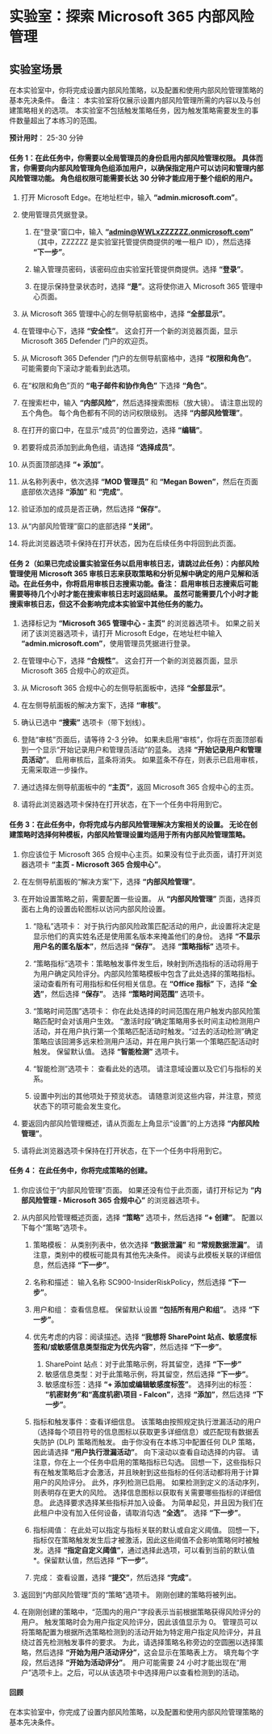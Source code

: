 ﻿---
lab:
    title: '探索 Microsoft 365 内部风险管理'
    module: '模块 4 第 3 课：描述 Microsoft 合规性解决方案的功能：描述 Microsoft 365 中的内部风险功能'
---


# 实验室：探索 Microsoft 365 内部风险管理

## 实验室场景
在本实验室中，你将完成设置内部风险策略，以及配置和使用内部风险管理策略的基本先决条件。  备注：  本实验室将仅展示设置内部风险管理所需的内容以及与创建策略相关的选项。  本实验室不包括触发策略任务，因为触发策略需要发生的事件数量超出了本练习的范围。


**预计用时**： 25-30 分钟

#### 任务 1：在此任务中，你需要以全局管理员的身份启用内部风险管理权限。  具体而言，你需要向内部风险管理角色组添加用户，以确保指定用户可以访问和管理内部风险管理功能。  角色组权限可能需要长达 30 分钟才能应用于整个组织的用户。 

1. 打开 Microsoft Edge。在地址栏中，输入 **“admin.microsoft.com”**。

1. 使用管理员凭据登录。
    1. 在“登录”窗口中，输入 **“admin@WWLxZZZZZZ.onmicrosoft.com”** （其中，ZZZZZZ 是实验室托管提供商提供的唯一租户 ID），然后选择 **“下一步”**。
    
    1. 输入管理员密码，该密码应由实验室托管提供商提供。选择 **“登录”**。
    1. 在提示保持登录状态时，选择 **“是”**。这将使你进入 Microsoft 365 管理中心页面。

1. 从 Microsoft 365 管理中心的左侧导航窗格中，选择 **“全部显示”**。

1. 在管理中心下，选择 **“安全性”**。 这会打开一个新的浏览器页面，显示 Microsoft 365 Defender 门户的欢迎页。  

1. 从 Microsoft 365 Defender 门户的左侧导航窗格中，选择 **“权限和角色”**。 可能需要向下滚动才能看到此选项。

1. 在“权限和角色”页的 **“电子邮件和协作角色”** 下选择 **“角色”**。

1. 在搜索栏中，输入 **“内部风险”**，然后选择搜索图标（放大镜）。  请注意出现的五个角色。  每个角色都有不同的访问权限级别。  选择 **“内部风险管理”**。 

1. 在打开的窗口中，在显示“成员”的位置旁边，选择 **“编辑”**。

1. 若要将成员添加到此角色组，请选择 **“选择成员”**。

1. 从页面顶部选择 **“+ 添加”**。

1. 从名称列表中，依次选择 **“MOD 管理员”** 和 **“Megan Bowen”**，然后在页面底部依次选择 **“添加”** 和 **“完成”**。

1. 验证添加的成员是否正确，然后选择 **“保存”**。

1. 从“内部风险管理”窗口的底部选择 **“关闭”**。

1. 将此浏览器选项卡保持在打开状态，因为在后续任务中将回到此页面。


#### 任务 2（如果已完成设置实验室任务以启用审核日志，请跳过此任务）：内部风险管理使用 Microsoft 365 审核日志来获取策略和分析见解中确定的用户见解和活动。在此任务中，你将启用审核日志搜索功能。备注：  启用审核日志搜索后可能需要等待几个小时才能在搜索审核日志时返回结果。  虽然可能需要几个小时才能搜索审核日志，但这不会影响完成本实验室中其他任务的能力。

1. 选择标记为 **“Microsoft 365 管理中心 - 主页”** 的浏览器选项卡。 如果之前关闭了该浏览器选项卡，请打开 Microsoft Edge，在地址栏中输入 **“admin.microsoft.com”**，使用管理员凭据进行登录。

1. 在管理中心下，选择 **“合规性”**。 这会打开一个新的浏览器页面，显示 Microsoft 365 合规中心的欢迎页。  

1. 从 Microsoft 365 合规中心的左侧导航面板中，选择 **“全部显示”**。

1. 在左侧导航面板的解决方案下，选择 **“审核”**。

1. 确认已选中 **“搜索”** 选项卡（带下划线）。

1. 登陆“审核”页面后，请等待 2-3 分钟。  如果未启用“审核”，你将在页面顶部看到一个显示“开始记录用户和管理员活动”的蓝条。 选择 **“开始记录用户和管理员活动”**。 启用审核后，蓝条将消失。  如果蓝条不存在，则表示已启用审核，无需采取进一步操作。

1. 通过选择左侧导航面板中的 **“主页”**，返回 Microsoft 365 合规中心的主页。

1. 请将此浏览器选项卡保持在打开状态，在下一个任务中将用到它。

#### 任务 3：在此任务中，你将完成与内部风险管理解决方案相关的设置。  无论在创建策略时选择何种模板，内部风险管理设置均适用于所有内部风险管理策略。 

1. 你应该位于 Microsoft 365 合规中心主页。如果没有位于此页面，请打开浏览器选项卡 **“主页 - Microsoft 365 合规中心”**。

1. 在左侧导航面板的“解决方案”下，选择 **“内部风险管理”**。

1. 在开始设置策略之前，需要配置一些设置。  从 **“内部风险管理”** 页面，选择页面右上角的设置齿轮图标以访问内部风险设置。  
    1. “隐私”选项卡：  对于执行内部风险政策匹配活动的用户，此设置将决定是显示他们的真实姓名还是使用匿名版本来掩盖他们的身份。  选择 **“不显示用户名的匿名版本”**，然后选择 **“保存”**。 选择 **“策略指标”** 选项卡。
    
    1. “策略指标”选项卡：策略触发事件发生后，映射到所选指标的活动将用于为用户确定风险评分。内部风险策略模板中包含了此处选择的策略指标。  滚动查看所有可用指标和任何相关信息。在 **“Office 指标”** 下，选择 **“全选”**，然后选择 **“保存”**。 选择 **“策略时间范围”** 选项卡。
    1. “策略时间范围”选项卡：  你在此处选择的时间范围在用户触发内部风险策略匹配时会对该用户生效。   “激活时段”确定策略用多长时间主动检测用户活动，并在用户执行第一个策略匹配活动时触发。“过去的活动检测”确定策略应该回溯多远来检测用户活动，并在用户执行第一个策略匹配活动时触发。 保留默认值。 选择 **“智能检测”** 选项卡。
    1. “智能检测”选项卡：  查看此处的选项。  请注意域设置以及它们与指标的关系。
    1. 设置中列出的其他项处于预览状态。  请随意浏览这些内容，并注意，预览状态下的项可能会发生变化。

1. 要返回内部风险管理概述，请从页面左上角显示“设置”的上方选择 **“内部风险管理”**。

1. 请将此浏览器选项卡保持在打开状态，在下一个任务中将用到它。

#### 任务 4：  在此任务中，你将完成策略的创建。

1. 你应该位于“内部风险管理”页面。  如果还没有位于此页面，请打开标记为 **“内部风险管理 - Microsoft 365 合规中心”** 的浏览器选项卡。

1. 从内部风险管理概述页面，选择 **“策略”** 选项卡，然后选择 **“+ 创建”**。  配置以下每个“策略”选项卡。

    1. 策略模板：  从类别列表中，依次选择 **“数据泄漏”** 和 **“常规数据泄漏”**。 请注意，类别中的模板可能具有其他先决条件。  阅读与此模板关联的详细信息，然后选择 **“下一步”**。
    
    1. 名称和描述：  输入名称 SC900-InsiderRiskPolicy，然后选择 **“下一步”**。
    1. 用户和组：  查看信息框。  保留默认设置 **“包括所有用户和组”**。 选择 **“下一步”**。
    1. 优先考虑的内容：阅读描述。选择 **“我想将 SharePoint 站点、敏感度标签和/或敏感信息类型指定为优先内容”**，然后选择 **“下一步”**。
        1. SharePoint 站点：对于此策略示例，将其留空，选择 **“下一步”**
        1. 敏感信息类型：对于此策略示例，将其留空，然后选择 **“下一步”**。 
        1. 敏感度标签：选择 **“+ 添加或编辑敏感度标签”**。  选择列出的标签：  **“机密财务”和“高度机密\项目 - Falcon”**，选择 **“添加”**，然后选择 **“下一步”**。
    1. 指标和触发事件：查看详细信息。  该策略由按照规定执行泄漏活动的用户（选择每个项目符号的信息图标以获取更多详细信息）或匹配现有数据丢失防护 (DLP) 策略而触发。  由于你没有在本练习中配置任何 DLP 策略，因此请选择 **“用户执行泄漏活动”**。  向下滚动以查看自动选择的内容。  请注意，你在上一个任务中启用的策略指标已勾选。   回想一下，这些指标只有在触发策略后才会激活，并且映射到这些指标的任何活动都将用于计算用户的风险评分。  此外，序列检测已启用。  如果检测到定义的活动序列，则表明存在更大的风险。  选择信息图标以获取有关需要哪些指标的详细信息。  此选择要求选择某些指标并加入设备。  为简单起见，并且因为我们在此租户中没有加入任何设备，请取消勾选 **“全选”**。  选择 **“下一步”**。
    1. 指标阈值：  在此处可以指定与指标关联的默认或自定义阈值。  回想一下，指标仅在策略触发发生后才被激活，因此这些阈值不会影响策略何时被触发。选择 **“指定自定义阈值”**，通过选择此选项，可以看到当前的默认值*。保留默认值，然后选择 **“下一步”**。  
    1. 完成：  查看设置，选择 **“提交”**，然后选择 **“完成”**。

1. 返回到“内部风险管理”页的“策略”选项卡。  刚刚创建的策略将被列出。  

1. 在刚刚创建的策略中，“范围内的用户”字段表示当前根据策略获得风险评分的用户。  触发策略时会为用户指定风险评分，因此该值显示为 0。  管理员可以将策略配置为根据所选策略检测到的活动开始为特定用户指定风险评分，并且绕过首先检测触发事件的要求。  为此，请选择策略名称旁边的空圆圈以选择策略，然后选择 **“开始为用户活动评分”**，这会显示在策略表上方。  填充每个字段，然后选择 **“开始为活动评分”**。  用户可能需要 24 小时才能出现在“用户”选项卡上。之后，可以从该选项卡中选择用户以查看检测到的活动。

#### 回顾
在本实验室中，你完成了设置内部风险策略，以及配置和使用内部风险管理策略的基本先决条件。